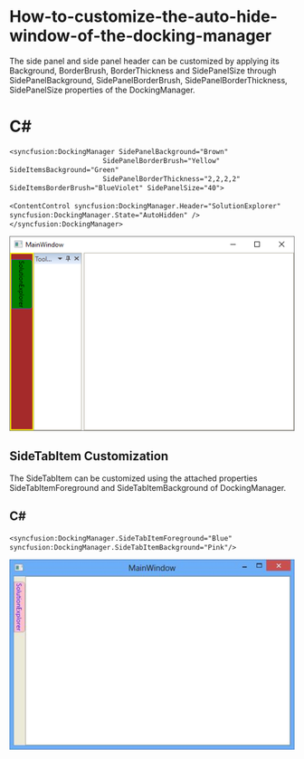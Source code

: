 # How-to-customize-the-auto-hide-window-of-the-docking-manager
The side panel and side panel header can be customized by applying its Background, BorderBrush, BorderThickness and SidePanelSize through SidePanelBackground, SidePanelBorderBrush, SidePanelBorderThickness, SidePanelSize properties of the DockingManager.

# C#

    <syncfusion:DockingManager SidePanelBackground="Brown"
                           SidePanelBorderBrush="Yellow" SideItemsBackground="Green"
                           SidePanelBorderThickness="2,2,2,2" SideItemsBorderBrush="BlueViolet" SidePanelSize="40">

    <ContentControl syncfusion:DockingManager.Header="SolutionExplorer" syncfusion:DockingManager.State="AutoHidden" />
    </syncfusion:DockingManager>

![Customize the AutoHide window](AutoHideWindow/Image/AutoHide%20Customization.png)

## SideTabItem Customization
The SideTabItem can be customized using the attached properties SideTabItemForeground and SideTabItemBackground of DockingManager.

## C#

    <syncfusion:DockingManager.SideTabItemForeground="Blue" syncfusion:DockingManager.SideTabItemBackground="Pink"/>  

![SideTabItem Customization](AutoHideWindow/Image/SidePanelItemForeground.jpeg)